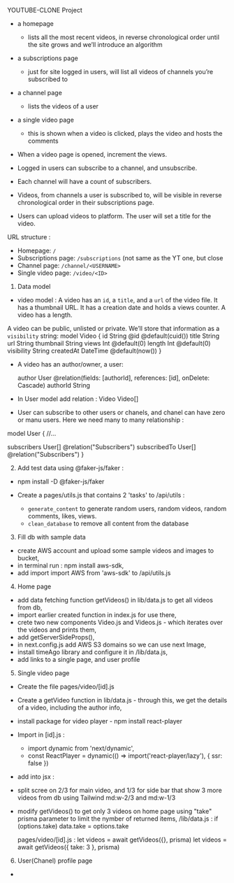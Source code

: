 YOUTUBE-CLONE Project

- a homepage
  - lists all the most recent videos, in reverse chronological order until the site grows and we’ll introduce an algorithm
- a subscriptions page
  - just for site logged in users, will list all videos of channels you’re subscribed to
- a channel page
  - lists the videos of a user
- a single video page

  - this is shown when a video is clicked, plays the video and hosts the comments

- When a video page is opened, increment the views.
- Logged in users can subscribe to a channel, and unsubscribe.
- Each channel will have a count of subscribers.
- Videos, from channels a user is subscribed to, will be visible in reverse chronological order in their subscriptions page.

- Users can upload videos to platform. The user will set a title for the video.

URL structure :

- Homepage: `/`
- Subscriptions page: `/subscriptions` (not same as the YT one, but close
- Channel page: `/channel/<USERNAME>`
- Single video page: `/video/<ID>`

1. Data model

- video model :
  A video has an `id`, a `title`, and a `url` of the video file. It has a thumbnail URL. It has a creation date and holds a views counter. A video has a length.

A video can be public, unlisted or private. We’ll store that information as a `visibility` string:
model Video {
id String @id @default(cuid())
title String
url String
thumbnail String
views Int @default(0)
length Int @default(0)
visibility String
createdAt DateTime @default(now())
}

- A video has an author/owner, a user:

  author User @relation(fields: [authorId], references: [id], onDelete: Cascade)
  authorId String

- In User model add relation :
  Video Video[]

- User can subscribe to other users or chanels, and chanel can have zero or manu users.
  Here we need many to many relationship :

model User {
//...

subscribers User[] @relation("Subscribers")
subscribedTo User[] @relation("Subscribers")
}

2. Add test data using @faker-js/faker :

- npm install -D @faker-js/faker
- Create a pages/utils.js that contains 2 'tasks' to /api/utils :

  - `generate_content` to generate random users, random videos, random comments, likes, views.
  - `clean_database` to remove all content from the database

3. Fill db with sample data

- create AWS account and upload some sample videos and images to bucket,
- in terminal run : npm install aws-sdk,
- add import import AWS from 'aws-sdk' to /api/utils.js

4. Home page

- add data fetching function getVideos() in lib/data.js to get all videos from db,
- import earlier created function in index.js for use there,
- crete two new components Video.js and Videos.js - which iterates over the videos and prints them,
- add getServerSideProps(),
- in next.config.js add AWS S3 domains so we can use next Image,
- install timeAgo library and configure it in /lib/data.js,
- add links to a single page, and user profile

5. Single video page

- Create the file pages/video/[id].js
- Create a getVideo function in lib/data.js - through this, we get the details of a video, including the author info,
- install package for video player - npm install react-player
- Import in [id].js :

  - import dynamic from 'next/dynamic',
  - const ReactPlayer = dynamic(() => import('react-player/lazy'), { ssr: false })

- add into jsx :
  <ReactPlayer
          className='react-player absolute top-0 left-0'
          url={video.url}
          width='100%'
          height='100%'
          controls={true}
          light={video.thumbnail}
        />
- split scree on 2/3 for main video, and 1/3 for side bar that show 3 more videos from db
  using Tailwind md:w-2/3 and md:w-1/3
- modify getVideos() to get only 3 videos on home page using "take" prisma parameter
  to limit the nymber of returned items,
  /lib/data.js :
  if (options.take) data.take = options.take

  pages/video/[id].js :
  let videos = await getVideos({}, prisma)
  let videos = await getVideos({ take: 3 }, prisma)

6. User(Chanel) profile page

-
